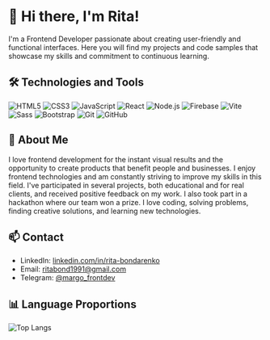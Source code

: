 # 👋 Hi there, I'm Rita!

I'm a Frontend Developer passionate about creating user-friendly and functional interfaces. Here you will find my projects and code samples that showcase my skills and commitment to continuous learning.

## 🛠️ Technologies and Tools

![HTML5](https://img.shields.io/badge/-HTML5-E34F26?style=flat-square&logo=html5&logoColor=white)
![CSS3](https://img.shields.io/badge/-CSS3-1572B6?style=flat-square&logo=css3)
![JavaScript](https://img.shields.io/badge/-JavaScript-F7DF1E?style=flat-square&logo=javascript&logoColor=black)
![React](https://img.shields.io/badge/-React-61DAFB?style=flat-square&logo=react&logoColor=black)
![Node.js](https://img.shields.io/badge/-Node.js-339933?style=flat-square&logo=node.js&logoColor=white)
![Firebase](https://img.shields.io/badge/-Firebase-FFCA28?style=flat-square&logo=firebase&logoColor=black)
![Vite](https://img.shields.io/badge/-Vite-646CFF?style=flat-square&logo=vite&logoColor=white)
![Sass](https://img.shields.io/badge/-Sass-CC6699?style=flat-square&logo=sass&logoColor=white)
![Bootstrap](https://img.shields.io/badge/-Bootstrap-563D7C?style=flat-square&logo=bootstrap&logoColor=white)
![Git](https://img.shields.io/badge/-Git-F05032?style=flat-square&logo=git&logoColor=white)
![GitHub](https://img.shields.io/badge/-GitHub-181717?style=flat-square&logo=github)

## 🌟 About Me

I love frontend development for the instant visual results and the opportunity to create products that benefit people and businesses. I enjoy frontend technologies and am constantly striving to improve my skills in this field. I've participated in several projects, both educational and for real clients, and received positive feedback on my work. I also took part in a hackathon where our team won a prize. I love coding, solving problems, finding creative solutions, and learning new technologies.

## 📫 Contact

- LinkedIn: [linkedin.com/in/rita-bondarenko](https://www.linkedin.com/in/rita-bondarenko/)
- Email: [ritabond1991@gmail.com](mailto:ritabond1991@gmail.com)
- Telegram: [@margo_frontdev](https://t.me/margo_frontdev)


## 📊 Language Proportions

![Top Langs](https://github-readme-stats.vercel.app/api/top-langs/?username=Margo-Bond&layout=compact&theme=radical)
